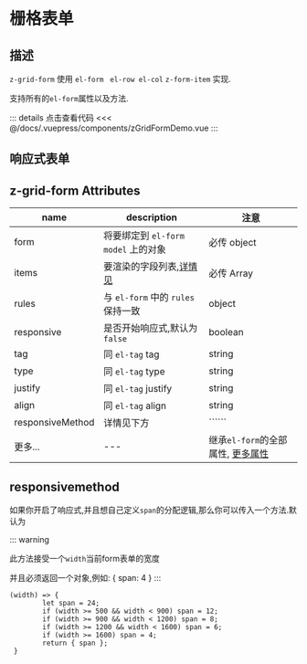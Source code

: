 # 栅格表单

## 描述 

`z-grid-form`   使用 `el-form `  `el-row el-col`   `z-form-item` 实现.

支持所有的`el-form`属性以及方法.  

<ClientOnly><zGridFormDemo/></ClientOnly>

::: details 点击查看代码
<<< @/docs/.vuepress/components/zGridFormDemo.vue
:::


## 响应式表单






## z-grid-form Attributes

| name             | description                                                  | 注意                                                                                                 |
| ---------------- | ------------------------------------------------------------ | ---------------------------------------------------------------------------------------------------- |
| form             | 将要绑定到 `el-form` `model` 上的对象                        | 必传 object                                                                                          |
| items            | 要渲染的字段列表,[详情见](/zh/comps/form-item.html#属性介绍) | 必传 Array                                                                                           |
| rules            | 与 `el-form` 中的 ` rules ` 保持一致                         | object                                                                                               |
| responsive       | 是否开始响应式,默认为 ` false `                              | boolean                                                                                              |
| tag              | 同 `el-tag`  tag                                             | string                                                                                               |
| type             | 同 `el-tag`  type                                            | string                                                                                               |
| justify          | 同 `el-tag`  justify                                         | string                                                                                               |
| align            | 同 `el-tag`  align                                           | string                                                                                               |
| responsiveMethod | 详情见下方                                                   | ``````                                                                                               |
| 更多...          | ---                                                          | 继承`el-form`的全部属性, [更多属性](https://element.eleme.cn/#/zh-CN/component/form#form-attributes) |

## responsivemethod 

如果你开启了响应式,并且想自己定义`span`的分配逻辑,那么你可以传入一个方法.默认为

::: warning

此方法接受一个`width`当前form表单的宽度

并且必须返回一个对象,例如: { span: 4 } 
:::

```
(width) => {
        let span = 24;
        if (width >= 500 && width < 900) span = 12;
        if (width >= 900 && width < 1200) span = 8;
        if (width >= 1200 && width < 1600) span = 6;
        if (width >= 1600) span = 4;
        return { span };
 }
```

